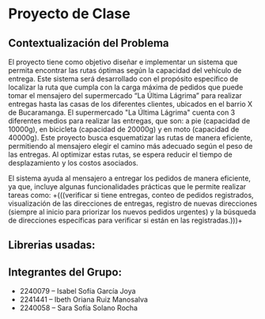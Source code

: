 # Proyecto de Clase

## Contextualización del Problema
El proyecto tiene como objetivo diseñar e implementar un sistema que permita encontrar las rutas óptimas según la capacidad del vehículo de entrega. Este sistema será desarrollado con el propósito específico de localizar la ruta que cumpla con la carga máxima de pedidos que puede tomar el mensajero del supermercado “La Última Lágrima” para realizar entregas hasta las casas de los diferentes clientes, ubicados en el barrio X de Bucaramanga. El supermercado "La Última Lágrima" cuenta con 3 diferentes medios para realizar las entregas, que son: a pie (capacidad de 10000g), en bicicleta (capacidad de 20000g) y en moto (capacidad de 40000g). Este proyecto busca esquematizar las rutas de manera eficiente, permitiendo al mensajero elegir el camino más adecuado según el peso de las entregas. Al optimizar estas rutas, se espera reducir el tiempo de desplazamiento y los costos asociados.

El sistema ayuda al mensajero a entregar los pedidos de manera eficiente, ya que, incluye algunas funcionalidades prácticas que le permite realizar tareas como: +(((verificar si tiene entregas, conteo de pedidos registrados, visualización de las direcciones de entregas, registro de nuevas direcciones (siempre al inicio para priorizar los nuevos pedidos urgentes) y la búsqueda de direcciones específicas para verificar si están en las registradas.)))+

## Librerias usadas:


## Integrantes del Grupo:
- 2240079 – Isabel Sofía García Joya 
- 2241441 – Ibeth Oriana Ruiz Manosalva
- 2240058 – Sara Sofía Solano Rocha
